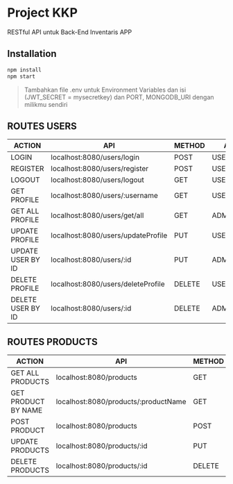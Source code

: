 # Project KKP 
RESTful API untuk Back-End Inventaris APP

## Installation
```sh
npm install
npm start
```

> Tambahkan file .env untuk Environment Variables dan isi (JWT_SECRET = mysecretkey) dan PORT, MONGODB_URI dengan milikmu sendiri

## ROUTES USERS

| ACTION | API | METHOD | AUTH |
| ------ | ------ | ------ | ------ |
| LOGIN | localhost:8080/users/login | POST | USER |
| REGISTER | localhost:8080/users/register | POST | USER |
| LOGOUT | localhost:8080/users/logout | GET | USER |
| GET PROFILE | localhost:8080/users/:username | GET | USER/ADMIN |
| GET ALL PROFILE | localhost:8080/users/get/all | GET | ADMIN |
| UPDATE PROFILE | localhost:8080/users/updateProfile | PUT | USER/ADMIN |
| UPDATE USER BY ID | localhost:8080/users/:id | PUT | ADMIN |
| DELETE PROFILE | localhost:8080/users/deleteProfile | DELETE | USER/ADMIN |
| DELETE USER BY ID | localhost:8080/users/:id | DELETE | ADMIN |

## ROUTES PRODUCTS

| ACTION | API | METHOD | AUTH |
| ------ | ------ | ------ | ------ |
| GET ALL PRODUCTS | localhost:8080/products | GET | USER |
| GET PRODUCT BY NAME | localhost:8080/products/:productName | GET | USER |
| POST PRODUCT | localhost:8080/products | POST | USER |
| UPDATE PRODUCTS | localhost:8080/products/:id | PUT | USER/ADMIN |
| DELETE PRODUCTS | localhost:8080/products/:id | DELETE | USER/ADMIN |

